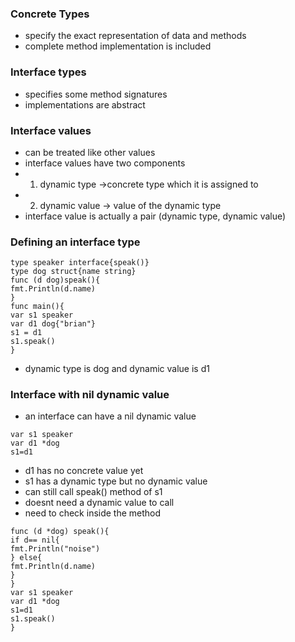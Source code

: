 ### Concrete Types
- specify the exact representation of data and methods
- complete method implementation is included

### Interface types
- specifies some method signatures
- implementations are abstract

### Interface values
- can be treated like other values
- interface values have two components
- 1. dynamic type ->concrete type which it is assigned to
- 2. dynamic value -> value of the dynamic type
- interface value is actually a pair (dynamic type, dynamic value)

### Defining an interface type

```
type speaker interface{speak()}
type dog struct{name string}
func (d dog)speak(){
fmt.Println(d.name)
}
func main(){
var s1 speaker
var d1 dog{"brian"}
s1 = d1
s1.speak()
}
```

- dynamic type is dog and dynamic value is d1

### Interface with nil dynamic value
- an interface can have a nil dynamic value

``` 
var s1 speaker
var d1 *dog
s1=d1
```

- d1 has no concrete value yet
- s1 has a dynamic type but no dynamic value
- can still call speak() method of s1
- doesnt need a dynamic value to call
- need to check inside the method

```
func (d *dog) speak(){
if d== nil{
fmt.Println("noise")
} else{
fmt.Println(d.name)
}
}
var s1 speaker
var d1 *dog
s1=d1
s1.speak()
}
```


